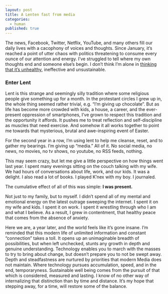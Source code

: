 ```yaml
---
layout: post
title: A Lenten fast from media
categories:
  - human
published: true
---
```

The news, Facebook, Twitter, Netflix, YouTube, and many others fill our daily lives with a cacophony of voices and thoughts. Since January, it’s reached a point of utter chaos with politics threatening to consume every ounce of our attention and energy. I’ve struggled to tell where my own thoughts end and someone else’s begin. I don’t think I’m alone in [thinking that it’s unhealthy](http://www.apa.org/news/press/releases/stress/2017/technology-social-media.PDF), ineffective and unsustainable.

### Enter Lent

Lent is this strange and seemingly silly tradition where some religious people give something up for a month. In the protestant circles I grew up in, the whole thing seemed rather trivial, e.g. “I’m giving up chocolate”. But as life has become more crowded with kids, a house, a career, and the ever-present oppression of smartphones, I’ve grown to respect this tradition and the opportunity it affords. It pushes me to treat reflection and self-discipline as muscles that need exercise. And somehow it all works together to point me towards that mysterious, brutal and awe-inspiring event of Easter.

For the second year in a row, I’m using lent to help me cleanse, reset, and to gather my bearings. I’m giving up “media.” All of it. No social media, no news, no movies, no tv shows, no youtube, no RSS feeds, nothing.

This may seem crazy, but let me give a little perspective on how things went last year. I spent many evenings sitting on the couch talking with my wife. We had hours of conversations about life, work, and our kids. It was a delight. I also read a lot of books. I played K’nex with my boy. I journaled.

The cumulative effect of all of this was simple: **I was present.**

Not just to my family, but to myself. I didn’t spend all of my mental and emotional energy on the latest outrage sweeping the internet. I spent it on my wife and kids. I spent it on work. I spent it wrestling through who I am and what I believe. As a result, I grew in contentment, that healthy peace that comes from the absence of anxiety.

Here we are, a year later, and the world feels like it’s gone insane. I’m reminded that this modern life of unlimited information and constant “connection” takes a toll. It opens up an unimaginable breadth of possibilities, but when left unchecked, stunts any growth in depth and genuine understanding. Technology enables you to march with the masses to try to bring about change, but doesn’t prepare you to not be swept away. Depth and steadfastness are nurtured by priorities that modern Media does not maintain. Where technology pursues accumulation, speed, and in the end, temporaryness. Sustainable well being comes from the pursuit of that which is considered, measured and lasting. I know of no other way of internalizing that distinction than by time and distance. It’s my hope that stepping away, for a time, will restore some of the balance.
